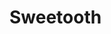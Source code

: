 # Sweetooth

<!-- https://docs.google.com/spreadsheets/d/1jtRR6kRTKhoUKuhVT3upjqZ9A99ebyTrOstthfoQjX0/edit#gid=0 -->

